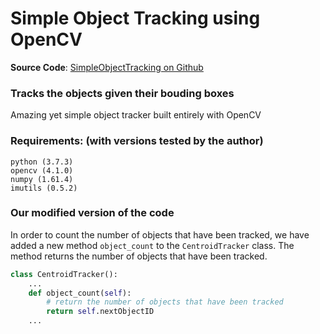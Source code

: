# Simple Object Tracking using OpenCV

**Source Code**: [SimpleObjectTracking on Github](https://github.com/Practical-CV/Simple-object-tracking-with-OpenCV/tree/master)

### Tracks the objects given their bouding boxes
Amazing yet simple object tracker built entirely with OpenCV

### Requirements: (with versions tested by the author)

    python (3.7.3)
    opencv (4.1.0)
    numpy (1.61.4)
    imutils (0.5.2)

### Our modified version of the code
In order to count the number of objects that have been tracked, we have added a new method `object_count` to the `CentroidTracker` class. The method returns the number of objects that have been tracked.

```python
class CentroidTracker():
	...
	def object_count(self):
		# return the number of objects that have been tracked
		return self.nextObjectID
    ...